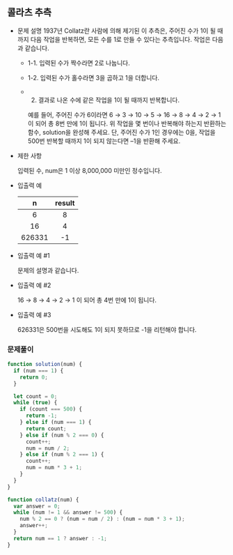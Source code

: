 ## 콜라츠 추측

- 문제 설명
  1937년 Collatz란 사람에 의해 제기된 이 추측은, 주어진 수가 1이 될 때까지 다음 작업을 반복하면, 모든 수를 1로 만들 수 있다는 추측입니다. 작업은 다음과 같습니다.

  - 1-1. 입력된 수가 짝수라면 2로 나눕니다.
  - 1-2. 입력된 수가 홀수라면 3을 곱하고 1을 더합니다.
  - 2. 결과로 나온 수에 같은 작업을 1이 될 때까지 반복합니다.

    예를 들어, 주어진 수가 6이라면 6 → 3 → 10 → 5 → 16 → 8 → 4 → 2 → 1 이 되어 총 8번 만에 1이 됩니다. 위 작업을 몇 번이나 반복해야 하는지 반환하는 함수, solution을 완성해 주세요. 단, 주어진 수가 1인 경우에는 0을, 작업을 500번 반복할 때까지 1이 되지 않는다면 –1을 반환해 주세요.

- 제한 사항

  입력된 수, num은 1 이상 8,000,000 미만인 정수입니다.

- 입출력 예

  |   n    | result |
  | :----: | :----: |
  |   6    |   8    |
  |   16   |   4    |
  | 626331 |   -1   |

- 입출력 예 #1

  문제의 설명과 같습니다.

- 입출력 예 #2

  16 → 8 → 4 → 2 → 1 이 되어 총 4번 만에 1이 됩니다.

- 입출력 예 #3

  626331은 500번을 시도해도 1이 되지 못하므로 -1을 리턴해야 합니다.

### 문제풀이

```jsx
function solution(num) {
  if (num === 1) {
    return 0;
  }

  let count = 0;
  while (true) {
    if (count === 500) {
      return -1;
    } else if (num === 1) {
      return count;
    } else if (num % 2 === 0) {
      count++;
      num = num / 2;
    } else if (num % 2 === 1) {
      count++;
      num = num * 3 + 1;
    }
  }
}
```

```jsx
function collatz(num) {
  var answer = 0;
  while (num != 1 && answer != 500) {
    num % 2 == 0 ? (num = num / 2) : (num = num * 3 + 1);
    answer++;
  }
  return num == 1 ? answer : -1;
}
```
